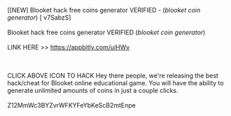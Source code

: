 [[NEW] Blooket hack free coins generator VERIFIED - (*blooket coin generator*) [ v7SabzS]
<br>
<br>Blooket hack free coins generator VERIFIED (*blooket coin generator*)
<br>
<br>LINK HERE >> https://appbitly.com/uiHWv

<br>
<br>CLICK  ABOVE ICON TO HACK Hey there people, we're releasing the best hack/cheat for Blooket online educational game.  You will have the ability to generate unlimited amounts of coins in just a couple clicks. 
<br>
<br>Z12MmWc3BYZvrWFKYFeYbKeScB2mtEnpe
<br>
